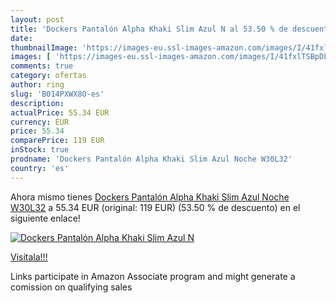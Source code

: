 ```yaml
---
layout: post
title: 'Dockers Pantalón Alpha Khaki Slim Azul N al 53.50 % de descuento'
date: 
thumbnailImage: 'https://images-eu.ssl-images-amazon.com/images/I/41fxlTSBpDL._SL200_.jpg'
images: [ 'https://images-eu.ssl-images-amazon.com/images/I/41fxlTSBpDL._SL200_.jpg' ]
comments: true
category: ofertas
author: ring
slug: 'B014PXWX8O-es'
description:
actualPrice: 55.34 EUR
currency: EUR
price: 55.34
comparePrice: 119 EUR
inStock: true
prodname: 'Dockers Pantalón Alpha Khaki Slim Azul Noche W30L32'
country: 'es'
---
```


Ahora mismo tienes [Dockers Pantalón Alpha Khaki Slim Azul Noche W30L32](https://www.amazon.es/dp/B014PXWX8O/?tag=tolees-21) a 55.34 EUR (original: 119 EUR) (53.50 %  de descuento) en el siguiente enlace!

[![Dockers Pantalón Alpha Khaki Slim Azul N](https://images-eu.ssl-images-amazon.com/images/I/41fxlTSBpDL._SL200_.jpg)](https://www.amazon.es/dp/B014PXWX8O/?tag=tolees-21)

[Visítala!!!](https://www.amazon.es/dp/B014PXWX8O/?tag=tolees-21)

Links participate in Amazon Associate program and might generate a comission on qualifying sales
